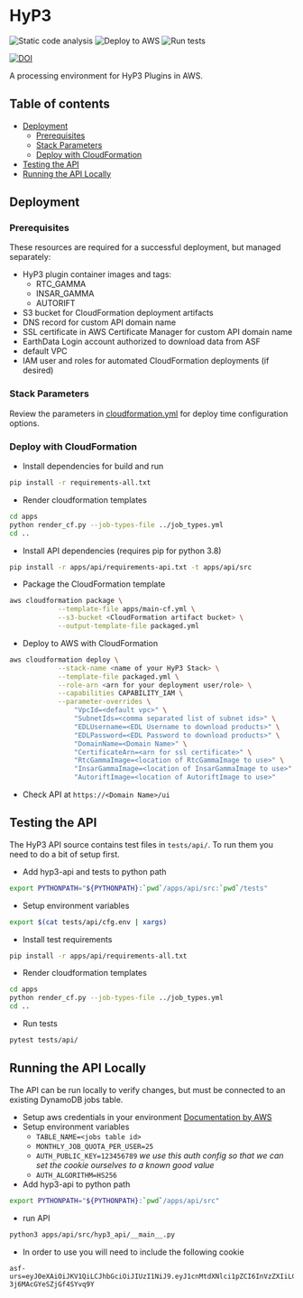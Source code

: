 # HyP3
![Static code analysis](https://github.com/ASFHyP3/hyp3/workflows/Static%20code%20analysis/badge.svg)
![Deploy to AWS](https://github.com/ASFHyP3/hyp3/workflows/Deploy%20to%20AWS/badge.svg)
![Run tests](https://github.com/ASFHyP3/hyp3/workflows/Run%20tests/badge.svg)

[![DOI](https://zenodo.org/badge/259996151.svg)](https://zenodo.org/badge/latestdoi/259996151)


A processing environment for HyP3 Plugins in AWS.

## Table of contents
- [Deployment](#deployment)
  - [Prerequisites](#prerequisites)
  - [Stack Parameters](#stack-parameters)
  - [Deploy with CloudFormation](#deploy-with-cloudformation)
- [Testing the API](#testing-the-api)
- [Running the API Locally](#running-the-api-locally)

## Deployment

### Prerequisites
These resources are required for a successful deployment, but managed separately:

- HyP3 plugin container images and tags:
  - RTC_GAMMA
  - INSAR_GAMMA
  - AUTORIFT
- S3 bucket for CloudFormation deployment artifacts
- DNS record for custom API domain name
- SSL certificate in AWS Certificate Manager for custom API domain name
- EarthData Login account authorized to download data from ASF
- default VPC
- IAM user and roles for automated CloudFormation deployments (if desired)

### Stack Parameters
Review the parameters in [cloudformation.yml](apps/main-cf.yml) for deploy time configuration options.

### Deploy with CloudFormation

- Install dependencies for build and run
```sh
pip install -r requirements-all.txt
```

- Render cloudformation templates
```sh
cd apps
python render_cf.py --job-types-file ../job_types.yml
cd ..
```

- Install API dependencies (requires pip for python 3.8)

```sh
pip install -r apps/api/requirements-api.txt -t apps/api/src
```

- Package the CloudFormation template
```sh
aws cloudformation package \
            --template-file apps/main-cf.yml \
            --s3-bucket <CloudFormation artifact bucket> \
            --output-template-file packaged.yml
```

- Deploy to AWS with CloudFormation
```sh
aws cloudformation deploy \
            --stack-name <name of your HyP3 Stack> \
            --template-file packaged.yml \
            --role-arn <arn for your deployment user/role> \
            --capabilities CAPABILITY_IAM \
            --parameter-overrides \
                "VpcId=<default vpc>" \
                "SubnetIds=<comma separated list of subnet ids>" \
                "EDLUsername=<EDL Username to download products>" \
                "EDLPassword=<EDL Password to download products>" \
                "DomainName=<Domain Name>" \
                "CertificateArn=<arn for ssl certificate>" \
                "RtcGammaImage=<location of RtcGammaImage to use>" \
                "InsarGammaImage=<location of InsarGammaImage to use>" \
                "AutoriftImage=<location of AutoriftImage to use>"
```
- Check API at `https://<Domain Name>/ui`


## Testing the API
The HyP3 API source contains test files in `tests/api/`. To run them you need to do a bit of setup first.

- Add hyp3-api and tests to python path
```sh
export PYTHONPATH="${PYTHONPATH}:`pwd`/apps/api/src:`pwd`/tests"
```
- Setup environment variables
```sh
export $(cat tests/api/cfg.env | xargs)
```
- Install test requirements
```sh
pip install -r apps/api/requirements-all.txt
```

- Render cloudformation templates
```sh
cd apps
python render_cf.py --job-types-file ../job_types.yml
cd ..
```

- Run tests
```sh
pytest tests/api/
```

## Running the API Locally
The API can be run locally to verify changes, but must be connected to an existing DynamoDB jobs table.

- Setup aws credentials in your environment [Documentation by AWS](https://boto3.amazonaws.com/v1/documentation/api/latest/guide/quickstart.html#configuration)
- Setup environment variables
  - `TABLE_NAME=<jobs table id>`
  - `MONTHLY_JOB_QUOTA_PER_USER=25`
  - `AUTH_PUBLIC_KEY=123456789` *we use this auth config so that we can set the cookie ourselves to a known good value*
  - `AUTH_ALGORITHM=HS256`
- Add hyp3-api to python path
```sh
export PYTHONPATH="${PYTHONPATH}:`pwd`/apps/api/src"
```
- run API
```sh
python3 apps/api/src/hyp3_api/__main__.py
```
- In order to use you will need to include the following cookie
```
asf-urs=eyJ0eXAiOiJKV1QiLCJhbGciOiJIUzI1NiJ9.eyJ1cnMtdXNlci1pZCI6InVzZXIiLCJleHAiOjIxNTk1Mzc0OTYyLCJ1cnMtZ3JvdXBzIjpbeyJuYW1lIjoiYXV0aC1ncm91cCIsImFwcF91aWQiOiJhdXRoLXVpZCJ9XX0.hMtgDTqS5wxDPCzK9MlXB-3j6MAcGYeSZjGf4SYvq9Y
```
